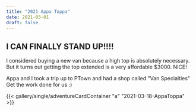 ```yaml
---
title: "2021 Appa Toppa"
date: 2021-03-01
draft: false
---
```


## I CAN FINALLY STAND UP!!!!
I considered buying a new van because a high top is absolutely necessary. But it turns out getting the top extended is a very affordable $3000. NICE!

Appa and I took a trip up to PTown and had a shop called "Van Specialties" Get the work done for us :)

{{< gallery/single/adventureCardContainer "a" "2021-03-18-AppaToppa" >}}
